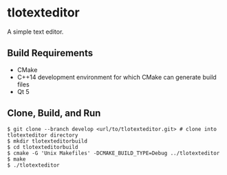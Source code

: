 # tlotexteditor

A simple text editor.

## Build Requirements

* CMake
* C++14 development environment for which CMake can generate build files
* Qt 5

## Clone, Build, and Run

```
$ git clone --branch develop <url/to/tlotexteditor.git> # clone into tlotexteditor directory
$ mkdir tlotexteditorbuild
$ cd tlotexteditorbuild
$ cmake -G 'Unix Makefiles' -DCMAKE_BUILD_TYPE=Debug ../tlotexteditor
$ make
$ ./tlotexteditor
```
